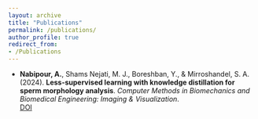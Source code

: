 ```yaml
---
layout: archive
title: "Publications"
permalink: /publications/
author_profile: true
redirect_from:
- /Publications
---
```

- **Nabipour, A.**, Shams Nejati, M. J., Boreshban, Y., & Mirroshandel, S. A. (2024). **Less-supervised learning with knowledge distillation for sperm morphology analysis**. *Computer Methods in Biomechanics and Biomedical Engineering: Imaging & Visualization*. \
  [DOI](https://doi.org/10.1080/21681163.2024.2347978)
